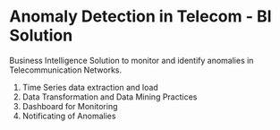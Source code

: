 # Anomaly Detection in Telecom - BI Solution
Business Intelligence Solution to monitor and identify anomalies in Telecommunication Networks.

1) Time Series data extraction and load
2) Data Transformation and Data Mining Practices 
3) Dashboard for Monitoring 
4) Notificating of Anomalies
